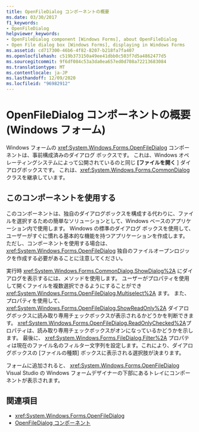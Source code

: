 ```yaml
---
title: OpenFileDialog コンポーネントの概要
ms.date: 03/30/2017
f1_keywords:
- OpenFileDialog
helpviewer_keywords:
- OpenFileDialog component [Windows Forms], about OpenFileDialog
- Open File dialog box [Windows Forms], displaying in Windows Forms
ms.assetid: cd717300-46b6-4f82-8207-b218fa7fa407
ms.openlocfilehash: c519b373150a49ee41dbb0c503f7d5a4862477d5
ms.sourcegitcommit: 9f6df084c53a3da0ea657ed0d708a72213683084
ms.translationtype: MT
ms.contentlocale: ja-JP
ms.lasthandoff: 12/09/2020
ms.locfileid: "96982912"
---
```

# <a name="openfiledialog-component-overview-windows-forms"></a>OpenFileDialog コンポーネントの概要 (Windows フォーム)

Windows フォームの <xref:System.Windows.Forms.OpenFileDialog> コンポーネントは、事前構成済みのダイアログ ボックスです。 これは、Windows オペレーティングシステムによって公開されているのと同じ **[ファイルを開く** ] ダイアログボックスです。 これは、<xref:System.Windows.Forms.CommonDialog> クラスを継承しています。

## <a name="use-this-component"></a>このコンポーネントを使用する

このコンポーネントは、独自のダイアログボックスを構成する代わりに、ファイルを選択するための簡単なソリューションとして、Windows ベースのアプリケーション内で使用します。 Windows の標準のダイアログ ボックスを使用して、ユーザーがすぐに慣れる基本的な機能を持つアプリケーションを作成します。 ただし、コンポーネントを使用する場合は、 <xref:System.Windows.Forms.OpenFileDialog> 独自のファイルオープンロジックを作成する必要があることに注意してください。

実行時 <xref:System.Windows.Forms.CommonDialog.ShowDialog%2A> にダイアログを表示するには、メソッドを使用します。 ユーザーがプロパティを使用して開くファイルを複数選択できるようにすることができ <xref:System.Windows.Forms.OpenFileDialog.Multiselect%2A> ます。 また、プロパティを使用して、 <xref:System.Windows.Forms.OpenFileDialog.ShowReadOnly%2A> ダイアログボックスに読み取り専用チェックボックスが表示されるかどうかを判断できます。 <xref:System.Windows.Forms.OpenFileDialog.ReadOnlyChecked%2A>プロパティは、読み取り専用チェックボックスがオンになっているかどうかを示します。 最後に、 <xref:System.Windows.Forms.FileDialog.Filter%2A> プロパティは現在のファイル名のフィルター文字列を設定します。これにより、ダイアログボックスの [ファイルの種類] ボックスに表示される選択肢が決まります。

フォームに追加されると、 <xref:System.Windows.Forms.OpenFileDialog> Visual Studio の Windows フォームデザイナーの下部にあるトレイにコンポーネントが表示されます。

## <a name="see-also"></a>関連項目

- <xref:System.Windows.Forms.OpenFileDialog>
- [OpenFileDialog コンポーネント](openfiledialog-component-windows-forms.md)
